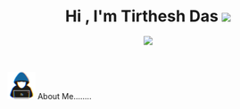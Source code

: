 <h1 align="center"><b>Hi , I'm Tirthesh Das </b><img src="https://media.giphy.com/media/hvRJCLFzcasrR4ia7z/giphy.gif" width="35"></h1>

<p align="center">
<!--   <a href="https://github.com/DenverCoder1/readme-typing-svg"> -->
<img src="https://readme-typing-svg.herokuapp.com?font=Time+New+Roman&color=cyan&size=25&center=true&vCenter=true&width=600&height=50&lines=Self-taught+Full-Stack+Developer,;Working+For+Mercedez-Benz,;Active+Learner/Researcher,;Love+to+learn+new+stuffs..<3"></a>
</p>

<br>

<p>
<picture><img src = "https://github.com/0xAbdulKhalid/0xAbdulKhalid/raw/main/assets/mdImages/about_me.gif" width = 50px></picture> 
<span padding=10px>About Me........</span>
<!-- <h1 margin: 0px ></h1> -->
<br>
</p>

